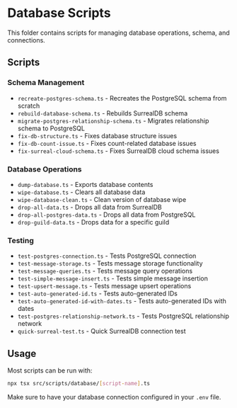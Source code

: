 # Database Scripts

This folder contains scripts for managing database operations, schema, and connections.

## Scripts

### Schema Management
- `recreate-postgres-schema.ts` - Recreates the PostgreSQL schema from scratch
- `rebuild-database-schema.ts` - Rebuilds SurrealDB schema
- `migrate-postgres-relationship-schema.ts` - Migrates relationship schema to PostgreSQL
- `fix-db-structure.ts` - Fixes database structure issues
- `fix-db-count-issue.ts` - Fixes count-related database issues
- `fix-surreal-cloud-schema.ts` - Fixes SurrealDB cloud schema issues

### Database Operations
- `dump-database.ts` - Exports database contents
- `wipe-database.ts` - Clears all database data
- `wipe-database-clean.ts` - Clean version of database wipe
- `drop-all-data.ts` - Drops all data from SurrealDB
- `drop-all-postgres-data.ts` - Drops all data from PostgreSQL
- `drop-guild-data.ts` - Drops data for a specific guild

### Testing
- `test-postgres-connection.ts` - Tests PostgreSQL connection
- `test-message-storage.ts` - Tests message storage functionality
- `test-message-queries.ts` - Tests message query operations
- `test-simple-message-insert.ts` - Tests simple message insertion
- `test-upsert-message.ts` - Tests message upsert operations
- `test-auto-generated-id.ts` - Tests auto-generated IDs
- `test-auto-generated-id-with-dates.ts` - Tests auto-generated IDs with dates
- `test-postgres-relationship-network.ts` - Tests PostgreSQL relationship network
- `quick-surreal-test.ts` - Quick SurrealDB connection test

## Usage

Most scripts can be run with:
```bash
npx tsx src/scripts/database/[script-name].ts
```

Make sure to have your database connection configured in your `.env` file.
